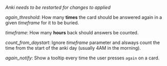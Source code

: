 *Anki needs to be restarted for changes to applied*

*again_threshold*: How many **times** the card should be answered again in a given *timeframe* for it to be buried.

*timeframe*: How many **hours** back should answers be counted.

*count_from_daystart*: Ignore *timeframe* parameter and alsways count the time
from the start of the anki day (usually 4AM in the morning).

*again_notify*: Show a tooltip every time the user presses `again` on a card.
